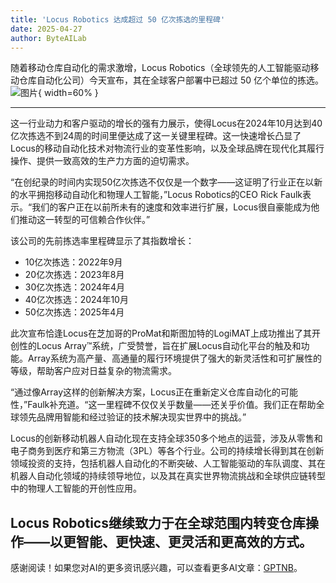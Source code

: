 ```yaml
---
title: 'Locus Robotics 达成超过 50 亿次拣选的里程碑'
date: 2025-04-27
author: ByteAILab
---
```


随着移动仓库自动化的需求激增，Locus Robotics（全球领先的人工智能驱动移动仓库自动化公司）今天宣布，其在全球客户部署中已超过 50 亿个单位的拣选。![图片](https://ai-techpark.com/wp-content/uploads/Locus-Robo.jpg){ width=60% }

---
这一行业动力和客户驱动的增长的强有力展示，使得Locus在2024年10月达到40亿次拣选不到24周的时间里便达成了这一关键里程碑。这一快速增长凸显了Locus的移动自动化技术对物流行业的变革性影响，以及全球品牌在现代化其履行操作、提供一致高效的生产力方面的迫切需求。

“在创纪录的时间内实现50亿次拣选不仅仅是一个数字——这证明了行业正在以新的水平拥抱移动自动化和物理人工智能，”Locus Robotics的CEO Rick Faulk表示。“我们的客户正在以前所未有的速度和效率进行扩展，Locus很自豪能成为他们推动这一转型的可信赖合作伙伴。”

该公司的先前拣选率里程碑显示了其指数增长：

- 10亿次拣选：2022年9月
- 20亿次拣选：2023年8月
- 30亿次拣选：2024年4月
- 40亿次拣选：2024年10月
- 50亿次拣选：2025年4月

此次宣布恰逢Locus在芝加哥的ProMat和斯图加特的LogiMAT上成功推出了其开创性的Locus Array™系统，广受赞誉，旨在扩展Locus自动化平台的触及和功能。Array系统为高产量、高通量的履行环境提供了强大的新灵活性和可扩展性的等级，帮助客户应对日益复杂的物流需求。

“通过像Array这样的创新解决方案，Locus正在重新定义仓库自动化的可能性，”Faulk补充道。“这一里程碑不仅仅关乎数量——还关乎价值。我们正在帮助全球领先品牌用智能和经过验证的技术解决现实世界中的挑战。”

Locus的创新移动机器人自动化现在支持全球350多个地点的运营，涉及从零售和电子商务到医疗和第三方物流（3PL）等各个行业。公司的持续增长得到其在创新领域投资的支持，包括机器人自动化的不断突破、人工智能驱动的车队调度、其在机器人自动化领域的持续领导地位，以及其在真实世界物流挑战和全球供应链转型中的物理人工智能的开创性应用。

Locus Robotics继续致力于在全球范围内转变仓库操作——以更智能、更快速、更灵活和更高效的方式。
---
感谢阅读！如果您对AI的更多资讯感兴趣，可以查看更多AI文章：[GPTNB](https://gptnb.com)。